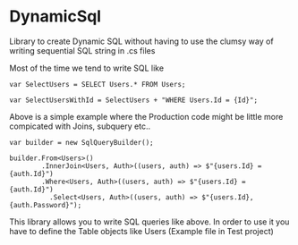 # DynamicSql
 Library to create Dynamic SQL without having to use the clumsy way of writing sequential SQL string in .cs files 

Most of the time we tend to write SQL like

```
var SelectUsers = SELECT Users.* FROM Users;

var SelectUsersWithId = SelectUsers + "WHERE Users.Id = {Id}";
```

Above is a simple example where the Production code might be little more compicated with Joins, subquery etc..

```
var builder = new SqlQueryBuilder();

builder.From<Users>()
        .InnerJoin<Users, Auth>((users, auth) => $"{users.Id} = {auth.Id}")
        .Where<Users, Auth>((users, auth) => $"{users.Id} = {auth.Id}")
          .Select<Users, Auth>((users, auth) => $"{users.Id}, {auth.Password}");
```

This library allows you to write SQL queries like above. In order to use it you have to define the Table objects like Users (Example file in Test project)
